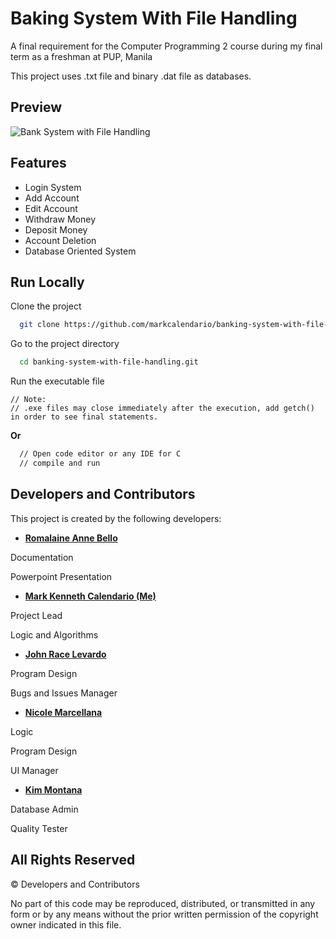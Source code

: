 
# Baking System With File Handling

A final requirement for the Computer Programming 2 course during my final term as a freshman at PUP, Manila

This project uses .txt file and binary .dat file as databases.


## Preview

![Bank System with File Handling](https://i.imgur.com/82oro34.png) 


## Features

- Login System
- Add Account
- Edit Account
- Withdraw Money
- Deposit Money
- Account Deletion
- Database Oriented System

## Run Locally

Clone the project

```bash
  git clone https://github.com/markcalendario/banking-system-with-file-handling.git
```

Go to the project directory

```bash
  cd banking-system-with-file-handling.git
```

Run the executable file

```
// Note: 
// .exe files may close immediately after the execution, add getch() in order to see final statements.

```

**Or**


```bash
  // Open code editor or any IDE for C
  // compile and run
```


## Developers and Contributors

This project is created by the following developers:

- **[Romalaine Anne Bello](https://github.com/RomalaineAnneBello)**

Documentation

Powerpoint Presentation

- **[Mark Kenneth Calendario (Me)](https://github.com/markcalendario)**

Project Lead

Logic and Algorithms

- **[John Race Levardo](https://github.com/jracelevardo)**

Program Design

Bugs and Issues Manager

- **[Nicole Marcellana](https://github.com/NicoleMarcellana)**

Logic

Program Design

UI Manager

- **[Kim Montana](https://github.com/kimmmontana)**

Database Admin

Quality Tester


## All Rights Reserved

© Developers and Contributors

No part of this code may be reproduced, distributed, or transmitted in any form or by any means without the prior written permission of the copyright owner indicated in this file. 

